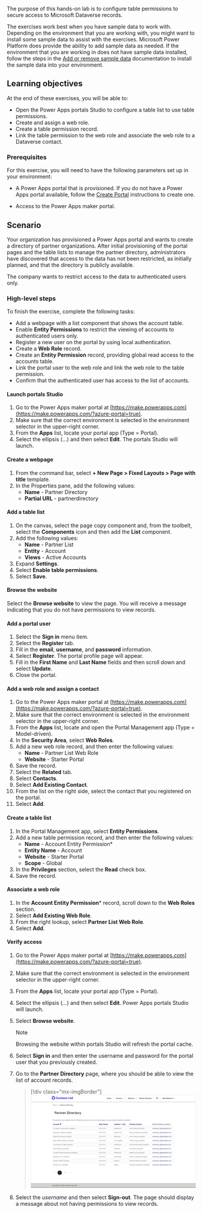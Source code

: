 The purpose of this hands-on lab is to configure table permissions to secure access to Microsoft Dataverse records.

The exercises work best when you have sample data to work with. Depending on the environment that you are working with, you might want to install some sample data to assist with the exercises. Microsoft Power Platform does provide the ability to add sample data as needed. If the environment that you are working in does not have sample data installed, follow the steps in the [Add or remove sample data](https://docs.microsoft.com/power-platform/admin/add-remove-sample-data/?azure-portal=true) documentation to install the sample data into your environment.

## Learning objectives

At the end of these exercises, you will be able to:

- Open the Power Apps portals Studio to configure a table list to use table permissions.
- Create and assign a web role.
- Create a table permission record.
- Link the table permission to the web role and associate the web role to a Dataverse contact.

### Prerequisites

For this exercise, you will need to have the following parameters set up in your environment:

- A Power Apps portal that is provisioned. If you do not have a Power Apps portal available, follow the [Create Portal](https://docs.microsoft.com/powerapps/maker/portals/create-portal/?azure-portal=true) instructions to create one.

- Access to the Power Apps maker portal.

## Scenario

Your organization has provisioned a Power Apps portal and wants to create a directory of partner organizations. After initial provisioning of the portal pages and the table lists to manage the partner directory, administrators have discovered that access to the data has not been restricted, as initially planned, and that the directory is publicly available.

The company wants to restrict access to the data to authenticated users only.

### High-level steps

To finish the exercise, complete the following tasks:

- Add a webpage with a list component that shows the account table.
- Enable **Entity Permissions** to restrict the viewing of accounts to authenticated users only.
- Register a new user on the portal by using local authentication.
- Create a **Web Role** record.
- Create an **Entity Permission** record, providing global read access to the accounts table.
- Link the portal user to the web role and link the web role to the table permission.
- Confirm that the authenticated user has access to the list of accounts.

#### Launch portals Studio

1. Go to the Power Apps maker portal at [https://make.powerapps.com](https://make.powerapps.com/?azure-portal=true).
1. Make sure that the correct environment is selected in the environment selector in the upper-right corner.
1. From the **Apps** list, locate your portal app (Type = Portal).
1. Select the ellipsis (...) and then select **Edit**. The portals Studio will launch.

#### Create a webpage

1. From the command bar, select **+ New Page > Fixed Layouts > Page with title** template.
1. In the Properties pane, add the following values:
    - **Name** - Partner Directory
    - **Partial URL** - partnerdirectory

#### Add a table list

1. On the canvas, select the page copy component and, from the toolbelt, select the **Components** icon and then add the **List** component.
1. Add the following values:
    - **Name** - Partner List
    - **Entity** - Account
    - **Views** - Active Accounts
1. Expand **Settings**.
1. Select **Enable table permissions**.
1. Select **Save**.

#### Browse the website

Select the **Browse website** to view the page. You will receive a message indicating that you do not have permissions to view records.

#### Add a portal user

1. Select the **Sign in** menu item.
1. Select the **Register** tab.
1. Fill in the **email**, **username**, and **password** information.
1. Select **Register**.
   The portal profile page will appear.
1. Fill in the **First Name** and **Last Name** fields and then scroll down and select **Update**.
1. Close the portal.

#### Add a web role and assign a contact

1. Go to the Power Apps maker portal at [https://make.powerapps.com](https://make.powerapps.com/?azure-portal=true).
1. Make sure that the correct environment is selected in the environment selector in the upper-right corner.
1. From the **Apps** list, locate and open the Portal Management app (Type = Model-driven).
1. In the **Security Area**, select **Web Roles**.
1. Add a new web role record, and then enter the following values:
    - **Name** - Partner List Web Role
    - **Website** - Starter Portal
1. Save the record.
1. Select the **Related** tab.
1. Select **Contacts**.
1. Select **Add Existing Contact**.
1. From the list on the right side, select the contact that you registered on the portal.
1. Select **Add**.

#### Create a table list

1. In the Portal Management app, select **Entity Permissions**.
1. Add a new table permission record, and then enter the following values:
    - **Name** - Account Entity Permission*
    - **Entity Name** - Account
    - **Website** - Starter Portal
    - **Scope** - Global
1. In the **Privileges** section, select the **Read** check box.
1. Save the record.

#### Associate a web role

1. In the **Account Entity Permission*** record, scroll down to the **Web Roles** section.
1. Select **Add Existing Web Role**.
1. From the right lookup, select **Partner List Web Role**.
1. Select **Add**.

#### Verify access

1. Go to the Power Apps maker portal at [https://make.powerapps.com](https://make.powerapps.com/?azure-portal=true).
1. Make sure that the correct environment is selected in the environment selector in the upper-right corner.
1. From the **Apps** list, locate your portal app (Type = Portal).
1. Select the ellipsis (...) and then select **Edit**. Power Apps portals Studio will launch.
1. Select **Browse website**.
    > [!NOTE]
    > Browsing the website within portals Studio will refresh the portal cache.
1. Select **Sign in** and then enter the username and password for the portal user that you previously created.
1. Go to the **Partner Directory** page, where you should be able to view the list of account records.
    > [!div class="mx-imgBorder"]
    > [![Screenshot of the Partner List director page in a portal account.](../media/exercise-entity-permissions.png)](../media/exercise-entity-permissions.png#lightbox)

1. Select the *username* and then select **Sign-out**. The page should display a message about not having permissions to view records.
